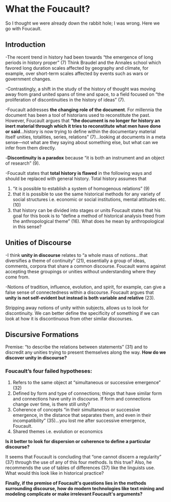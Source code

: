# What the Foucault?
So I thought we were already down the rabbit hole; I was wrong. Here we go with Foucault.

## Introduction
-The  recent trend in history had been towards “the emergence of long periods in history proper” (7) Think Braudel and the Annales school which favored long duration scales affected by geography and climate, for example, over short-term scales affected by events such as wars or government changes. 

-Contrastingly, a shift in the study of the history of thought was moving away from grand united spans of time and space, to a field focused on “the proliferation of discontinuities in the history of ideas” (7).  

-Foucault addresses **the changing role of the document**. For millennia the document has been a tool of historians used to reconstitute the past. However, Foucault argues that **“the document is no longer for history an inert material through which it tries to reconstitute what men have done or said**…history is now trying to define within the documentary material itself unities, totalities, series, relations” (7)…looking at documents in a meta sense—not what are they saying about something else, but what can we infer from them directly. 

-**Discontinuity is a paradox** because “it is both an instrument and an object of research” (9). 

-Foucault states that **total history is flawed** in the following ways and should be replaced with general history. 
Total history assumes that 
1. “it is possible to establish a system of homogenous relations” (9) 
2. that it is possible to use the same historical methods for any variety of social structures i.e. economic or social institutions, mental attitudes etc. (10)
3. that history can be divided into stages or units
Foucault states that his goal for this book is to “define a method of historical analysis freed from the anthropological theme” (16). What does he mean by anthropological in this sense? 

## Unities of Discourse
-I think **unity in discourse** relates to “a whole mass of notions…that diversifies a theme of continuity” (21), essentially a group of ideas, comments, corpora that share a common discourse. Foucault warns against accepting these groupings or unities without understanding where they come from.

-Notions of tradition, influence, evolution, and spirit, for example, can give a false sense of connectedness within a discourse. Foucault argues that **unity is not self-evident but instead is both variable and relative** (23). 

Stripping away notions of unity within subjects, allows us to look for discontinuity. We can better define the specificity of something if we can look at how it is discontinuous from other similar discourses. 

## Discursive Formations
Premise: “to describe the relations between statements” (31) and to discredit any unities trying to present themselves along the way. 
**How do we discover unity in discourse?** 

### Foucault’s four failed hypotheses:
1.	Refers to the same object at “simultaneous or successive emergence” (32)
2.	Defined by form and type of connections; things that have similar form and connections have unity in discourse. If form and connections change over time, is there still unity? 
3.	Coherence of concepts “in their simultaneous or successive emergence, in the distance that separates them, and even in their incompatibility” (35)…you lost me after successive emergence, Foucault. 
4.	Shared themes i.e. evolution or economics

**Is it better to look for dispersion or coherence to define a particular discourse?** 

It seems that Foucault is concluding that “one cannot discern a regularity” (37) through the use of any of this four methods. Is this true? Also, he recommends the use of tables of differences (37) like the linguists use. What would this look like in historical practice? 

**Finally, if the premise of Foucault's questions lies in the methods surrounding discourse, how do modern technologies like text mining and modeling complicate or make irrelevant Foucault's arguments?** 
